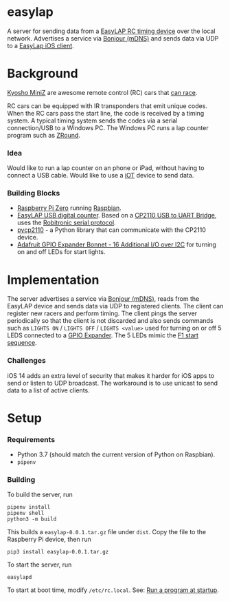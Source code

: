 easylap
=======

A server for sending data from a [EasyLAP RC timing device](http://www.myezlap.com/store/index.html?language=en) over the local network. Advertises a service via [Bonjour (mDNS)](https://en.wikipedia.org/wiki/Multicast_DNS) and sends data via UDP to a [EasyLap iOS client](https://github.com/florin-rosca-us/EasyLap).

# Background
[Kyosho MiniZ](http://kyosho.com/mini-z-info/) are awesome remote control (RC) cars that [can race](https://www.youtube.com/watch?v=bLIlTpBr_Ls).

RC cars can be equipped with IR transponders that emit unique codes. When the RC cars pass the start line, the code is received by a timing system. A typical timing system sends the codes via a serial connection/USB to a Windows PC. The Windows PC runs a lap counter program such as [ZRound](https://www.zround.com/).

### Idea
Would like to run a lap counter on an phone or iPad, without having to connect a USB cable. Would like to use a [iOT](https://en.wikipedia.org/wiki/Internet_of_things) device to send data.

### Building Blocks
* [Raspberry Pi Zero](https://www.raspberrypi.com/products/raspberry-pi-zero/) running [Raspbian](https://www.raspbian.org/).
* [EasyLAP USB digital counter](http://www.myezlap.com/store/set-with-transponders-c-114_162_166/easylap-usb-digital-lap-counter-with-transponders-p-331.html?language=en). Based on a [CP2110 USB to UART Bridge](https://www.silabs.com/interface/usb-bridges/classic/device.cp2110-f01-gm), uses the [Robitronic serial protocol](http://www.flipsideracing.org/projects/fslapcounter/wiki/RobitronicSerial). 
* [pycp2110](https://github.com/rginda/pycp2110) - a Python library that can communicate with the CP2110 device.
* [Adafruit GPIO Expander Bonnet - 16 Additional I/O over I2C](https://www.adafruit.com/product/4132) for turning on and off LEDs for start lights.

# Implementation
The server advertises a service via [Bonjour (mDNS)](https://en.wikipedia.org/wiki/Multicast_DNS), reads from the EasyLAP device and sends data via UDP to registered clients. The client can register new racers and perform timing. The client pings the server periodically so that the client is not discarded and also sends commands such as `LIGHTS ON` / `LIGHTS OFF` / `LIGHTS <value>` used for turning on or off 5 LEDS connected to a [GPIO Expander](https://www.adafruit.com/product/4132). The 5 LEDs mimic the [F1 start sequence](http://www.formula1-dictionary.net/start_sequence.html).

### Challenges
iOS 14 adds an extra level of security that makes it harder for iOS apps to send or listen to UDP broadcast. The workaround is to use unicast to send data to a list of active clients.

# Setup

### Requirements
* Python 3.7 (should match the current version of Python on Raspbian).
* `pipenv`

### Building

To build the server, run

```
pipenv install
pipenv shell
python3 -m build
```

This builds a `easylap-0.0.1.tar.gz` file under `dist`. Copy the file to the Raspberry Pi device, then run

```
pip3 install easylap-0.0.1.tar.gz
```

To start the server, run

```
easylapd
```

To start at boot time, modify `/etc/rc.local`. See: [Run a program at startup](https://www.dexterindustries.com/howto/run-a-program-on-your-raspberry-pi-at-startup/).
